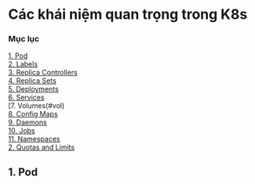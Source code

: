 # Các khái niệm quan trọng trong K8s

### Mục lục

[1. Pod](#pod)<br>
[2. Labels](#label)<br>
[3. Replica Controllers](#repc)<br>
[4. Replica Sets](#reps)<br>
[5. Deployments](#dep)<br>
[6. Services](#ser)<br>
[7. Volumes(#vol)<br>
[8. Config Maps](#conf)<br>
[9. Daemons](#deamon)<br>
[10. Jobs](#job)<br>
[11. Namespaces](#name)<br>
[2. Quotas and Limits](#quo)<br>


<a name="pod"></a>
## 1. Pod













